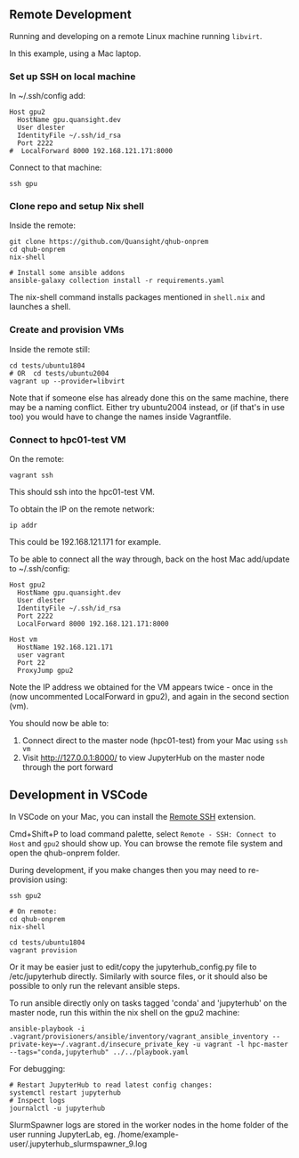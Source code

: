 ## Remote Development

Running and developing on a remote Linux machine running `libvirt`.

In this example, using a Mac laptop.

### Set up SSH on local machine

In ~/.ssh/config add:

```
Host gpu2
  HostName gpu.quansight.dev
  User dlester
  IdentityFile ~/.ssh/id_rsa
  Port 2222
#  LocalForward 8000 192.168.121.171:8000
```

Connect to that machine:

```
ssh gpu
```

### Clone repo and setup Nix shell

Inside the remote:

```
git clone https://github.com/Quansight/qhub-onprem
cd qhub-onprem
nix-shell

# Install some ansible addons
ansible-galaxy collection install -r requirements.yaml
```

The nix-shell command installs packages mentioned in `shell.nix` and launches a shell.

### Create and provision VMs

Inside the remote still:

```
cd tests/ubuntu1804
# OR  cd tests/ubuntu2004
vagrant up --provider=libvirt
```

Note that if someone else has already done this on the same machine, there may be a naming conflict. Either try 
ubuntu2004 instead, or (if that's in use too) you would have to change the names inside Vagrantfile.

### Connect to hpc01-test VM

On the remote:

```
vagrant ssh
```

This should ssh into the hpc01-test VM.

To obtain the IP on the remote network:

```
ip addr
```

This could be 192.168.121.171 for example.

To be able to connect all the way through, back on the host Mac add/update to ~/.ssh/config:

```
Host gpu2
  HostName gpu.quansight.dev
  User dlester
  IdentityFile ~/.ssh/id_rsa
  Port 2222
  LocalForward 8000 192.168.121.171:8000

Host vm
  HostName 192.168.121.171
  user vagrant
  Port 22
  ProxyJump gpu2 
```

Note the IP address we obtained for the VM appears twice - once in the (now uncommented LocalForward in gpu2), and 
again in the second section (vm).

You should now be able to:

1. Connect direct to the master node (hpc01-test) from your Mac using `ssh vm`
2. Visit http://127.0.0.1:8000/ to view JupyterHub on the master node through the port forward

## Development in VSCode

In VSCode on your Mac, you can install the [Remote SSH](https://marketplace.visualstudio.com/items?itemName=ms-vscode-remote.remote-ssh) extension.

Cmd+Shift+P to load command palette, select `Remote - SSH: Connect to Host` and `gpu2` should show up. You can browse the remote file system and open the qhub-onprem folder.

During development, if you make changes then you may need to re-provision using:

```
ssh gpu2

# On remote:
cd qhub-onprem
nix-shell

cd tests/ubuntu1804
vagrant provision
```

Or it may be easier just to edit/copy the jupyterhub_config.py file to /etc/jupyterhub directly.
Similarly with source files, or it should also be possible to only run the relevant ansible steps.

To run ansible directly only on tasks tagged 'conda' and 'jupyterhub' on the master node, run this within the nix shell on the gpu2 machine:

```
ansible-playbook -i .vagrant/provisioners/ansible/inventory/vagrant_ansible_inventory --private-key=~/.vagrant.d/insecure_private_key -u vagrant -l hpc-master --tags="conda,jupyterhub" ../../playbook.yaml
```

For debugging:

```
# Restart JupyterHub to read latest config changes:
systemctl restart jupyterhub
# Inspect logs
journalctl -u jupyterhub
```

SlurmSpawner logs are stored in the worker nodes in the home folder of the user running JupyterLab, eg. /home/example-user/.jupyterhub_slurmspawner_9.log
